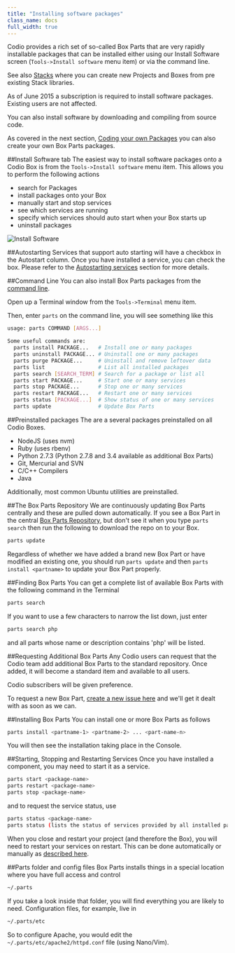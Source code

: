 ```yaml
---
title: "Installing software packages"
class_name: docs
full_width: true
---
```


Codio provides a rich set of so-called Box Parts that are very rapidly installable packages that can be installed either using our Install Software screen (`Tools->Install software` menu item) or via the command line.

See also [Stacks](/docs/dashboard/stacks/listing/) where you can create new Projects and Boxes from pre existing Stack libraries.

As of June 2015 a subscription is required to install software packages. Existing users are not affected. 

You can also install software by downloading and compiling from source code.

As covered in the next section, [Coding your own Packages](/docs/boxes/installsw/parts-coding) you can also create your own Box Parts packages.

##Install Software tab
The easiest way to install software packages onto a Codio Box is from the `Tools->Install software` menu item. This allows you to perform the following actions

- search for Packages
- install packages onto your Box
- manually start and stop services
- see which services are running
- specify which services should auto start when your Box starts up
- uninstall packages

![Install Software](/img/docs/install-software.png)

##Autostarting
Services that support auto starting will have a checkbox in the Autostart column. Once you have installed a service, you can check the box. Please refer to the [Autostarting services](/docs/boxes/startup/) section for more details.

##Command Line
You can also install Box Parts packages from the [command line](/docs/boxes/terminal/).

Open up a Terminal window from the `Tools->Terminal` menu item.

Then, enter `parts` on the command line, you will see something like this

```bash
usage: parts COMMAND [ARGS...]

Some useful commands are:
  parts install PACKAGE...   # Install one or many packages
  parts uninstall PACKAGE... # Uninstall one or many packages
  parts purge PACKAGE...     # Uninstall and remove leftover data
  parts list                 # List all installed packages
  parts search [SEARCH_TERM] # Search for a package or list all
  parts start PACKAGE...     # Start one or many services
  parts stop PACKAGE...      # Stop one or many services
  parts restart PACKAGE...   # Restart one or many services
  parts status [PACKAGE...]  # Show status of one or many services
  parts update               # Update Box Parts
```

##Preinstalled packages
The are a several packages preinstalled on all Codio Boxes.

- NodeJS (uses nvm)
- Ruby (uses rbenv)
- Python 2.7.3 (Python 2.7.8 and 3.4 available as additional Box Parts)
- Git, Mercurial and SVN
- C/C++ Compilers
- Java

Additionally, most common Ubuntu utilities are preinstalled.

##The Box Parts Repository
We are continuously updating Box Parts centrally and these are pulled down automatically. If you see a Box Part in the central [Box Parts Repository](https://github.com/codio/boxparts/tree/master/lib/autoparts/packages), but don't see it when you type `parts search` then run the following to download the repo on to your Box.

```bash
parts update
```

Regardless of whether we have added a brand new Box Part or have modified an existing one, you should run `parts update` and then `parts install <partname>` to update your Box Part properly.

##Finding Box Parts
You can get a complete list of available Box Parts with the following command in the Terminal

```bash
parts search
```

If you want to use a few characters to narrow the list down, just enter

```bash
parts search php
```

and all parts whose name or description contains 'php' will be listed.

##Requesting Additional Box Parts
Any Codio users can request that the Codio team add additional Box Parts to the standard repository. Once added, it will become a standard item and available to all users.

Codio subscribers will be given preference.

To request a new Box Part, [create a new issue here](https://github.com/codio/boxparts/issues?page=1&state=open) and we'll get it dealt with as soon as we can.

##Installing Box Parts
You can install one or more Box Parts as follows

```bash
parts install <partname-1> <partname-2> ... <part-name-n>
```

You will then see the installation taking place in the Console.

##Starting, Stopping and Restarting Services
Once you have installed a component, you may need to start it as a service.

```bash
parts start <package-name>
parts restart <package-name>
parts stop <package-name>
```

and to request the service status, use

```bash
parts status <package-name>
parts status (lists the status of services provided by all installed packages)
```

When you close and restart your project (and therefore the Box), you will need to restart your services on restart. This can be done automatically or manually as [described here](/docs/boxes/startup/).

##Parts folder and config files
Box Parts installs things in a special location where you have full access and control

```bash
~/.parts
```

If you take a look inside that folder, you will find everything you are likely to need. Configuration files, for example, live in

```bash
~/.parts/etc
```

So to configure Apache, you would edit the `~/.parts/etc/apache2/httpd.conf` file (using Nano/Vim).
